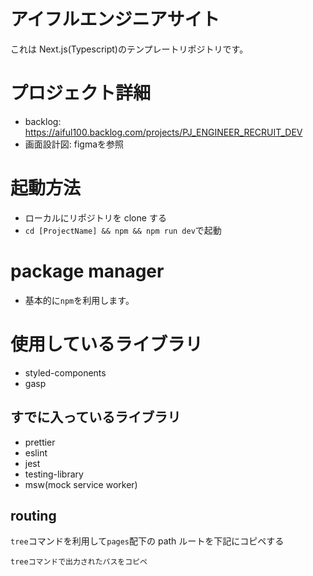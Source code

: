 # アイフルエンジニアサイト

これは Next.js(Typescript)のテンプレートリポジトリです。

# プロジェクト詳細
- backlog: https://aiful100.backlog.com/projects/PJ_ENGINEER_RECRUIT_DEV
- 画面設計図: figmaを参照

# 起動方法

- ローカルにリポジトリを clone する
- `cd [ProjectName] && npm && npm run dev`で起動

# package manager

- 基本的に`npm`を利用します。

# 使用しているライブラリ

- styled-components
- gasp

## すでに入っているライブラリ

- prettier
- eslint
- jest
- testing-library
- msw(mock service worker)

## routing

`tree`コマンドを利用して`pages`配下の path ルートを下記にコピペする

```
treeコマンドで出力されたパスをコピペ

```
